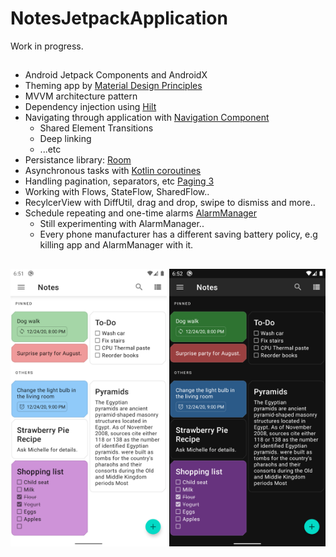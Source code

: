# NotesJetpackApplication

Work in progress.

## 

* Android Jetpack Components and AndroidX
* Theming app by [Material Design Principles](https://material.io/)
* MVVM architecture pattern
* Dependency injection using [Hilt](https://developer.android.com/training/dependency-injection/hilt-android)
* Navigating through application with [Navigation Component](https://developer.android.com/guide/navigation)
  * Shared Element Transitions
  * Deep linking 
  * ...etc
* Persistance library: [Room](https://developer.android.com/jetpack/androidx/releases/room)
* Asynchronous tasks with [Kotlin coroutines](https://developer.android.com/kotlin/coroutines)
* Handling pagination, separators, etc [Paging 3](https://developer.android.com/topic/libraries/architecture/paging/v3-overview)
* Working with Flows, StateFlow, SharedFlow..
* RecylcerView with DiffUtil, drag and drop, swipe to dismiss and more..
* Schedule repeating and one-time alarms [AlarmManager](https://developer.android.com/training/scheduling/alarms)
  * Still experimenting with AlarmManager..
  * Every phone manufacturer has a different saving battery policy, e.g killing app and AlarmManager with it.

## 

<img src=pictures/notes_light.png width=250 >
<img src=pictures/notes_dark.png width=250 >
